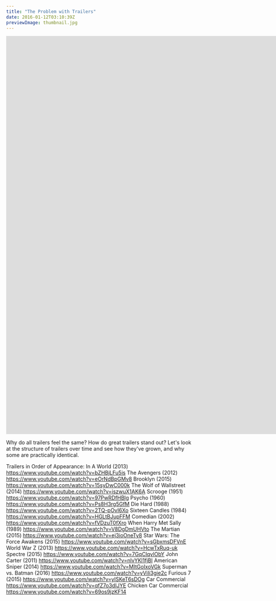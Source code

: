 ```yaml
---
title: "The Problem with Trailers"
date: 2016-01-12T03:10:39Z
previewImage: thumbnail.jpg
---
```


<iframe width="1920" height="1080" src="https://www.youtube.com/embed/lzJgrmYQAao" frameborder="0" allow="accelerometer; autoplay; clipboard-write; encrypted-media; gyroscope; picture-in-picture" allowfullscreen></iframe>

Why do all trailers feel the same? How do great trailers stand out? Let's look at the structure of trailers over time and see how they've grown, and why some are practically identical.

Trailers in Order of Appearance:
In A World (2013) https://www.youtube.com/watch?v=bZHBjLFu5is
The Avengers (2012) https://www.youtube.com/watch?v=eOrNdBpGMv8
Brooklyn (2015) https://www.youtube.com/watch?v=15syDwC000k
The Wolf of Wallstreet (2014) https://www.youtube.com/watch?v=iszwuX1AK6A
Scrooge (1951) https://www.youtube.com/watch?v=97PwRDfHBlg
Psycho (1960) https://www.youtube.com/watch?v=Ps8H3rg5GfM
Die Hard (1988) https://www.youtube.com/watch?v=2TQ-pOvI6Xo
Sixteen Candles (1984) https://www.youtube.com/watch?v=HGLtBJupFFM
Comedian (2002) https://www.youtube.com/watch?v=fVDzuT0fXro
When Harry Met Sally (1989) https://www.youtube.com/watch?v=V8DgDmUHVto
The Martian (2015) https://www.youtube.com/watch?v=ej3ioOneTy8
Star Wars: The Force Awakens (2015) https://www.youtube.com/watch?v=sGbxmsDFVnE
World War Z (2013) https://www.youtube.com/watch?v=HcwTxRuq-uk
Spectre (2015) https://www.youtube.com/watch?v=7GqClqvlObY
John Carter (2011) https://www.youtube.com/watch?v=nlvYKl1fjBI
American Sniper (2014) https://www.youtube.com/watch?v=MItGoIxoVGk
Superman vs. Batman (2016) https://www.youtube.com/watch?v=yViIi3gie2c
Furious 7 (2015) https://www.youtube.com/watch?v=yISKeT6sDOg
Car Commercial https://www.youtube.com/watch?v=qfZ7o3dIJYE
Chicken Car Commercial https://www.youtube.com/watch?v=69os9jzKF14